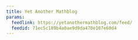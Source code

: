 ```yaml
---
title: Yet Another Mathblog
params:
  feedlink: https://yetanothermathblog.com/feed/
  feedid: 71ec5c189b4a0ae9d9da470e107e60d4
---
```

